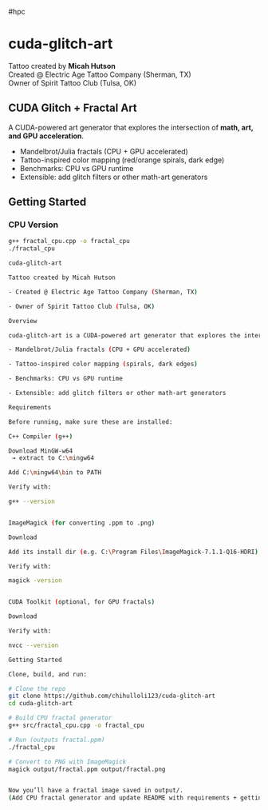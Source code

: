 #hpc

# cuda-glitch-art
Tattoo created by **Micah Hutson**  
Created @ Electric Age Tattoo Company (Sherman, TX)  
Owner of Spirit Tattoo Club (Tulsa, OK)  

## CUDA Glitch + Fractal Art
A CUDA-powered art generator that explores the intersection of **math, art, and GPU acceleration**.
- Mandelbrot/Julia fractals (CPU + GPU accelerated)  
- Tattoo-inspired color mapping (red/orange spirals, dark edge)  
- Benchmarks: CPU vs GPU runtime  
- Extensible: add glitch filters or other math-art generators  

## Getting Started

### CPU Version
```bash
g++ fractal_cpu.cpp -o fractal_cpu
./fractal_cpu

cuda-glitch-art

Tattoo created by Micah Hutson

- Created @ Electric Age Tattoo Company (Sherman, TX)

- Owner of Spirit Tattoo Club (Tulsa, OK)

Overview

cuda-glitch-art is a CUDA-powered art generator that explores the intersection of math, art, and GPU acceleration.

- Mandelbrot/Julia fractals (CPU + GPU accelerated)

- Tattoo-inspired color mapping (spirals, dark edges)

- Benchmarks: CPU vs GPU runtime

- Extensible: add glitch filters or other math-art generators

Requirements

Before running, make sure these are installed:

C++ Compiler (g++)

Download MinGW-w64
 → extract to C:\mingw64

Add C:\mingw64\bin to PATH

Verify with:

g++ --version


ImageMagick (for converting .ppm to .png)

Download

Add its install dir (e.g. C:\Program Files\ImageMagick-7.1.1-Q16-HDRI) to PATH

Verify with:

magick -version


CUDA Toolkit (optional, for GPU fractals)

Download

Verify with:

nvcc --version

Getting Started

Clone, build, and run:

# Clone the repo
git clone https://github.com/chihulloli123/cuda-glitch-art
cd cuda-glitch-art

# Build CPU fractal generator
g++ src/fractal_cpu.cpp -o fractal_cpu

# Run (outputs fractal.ppm)
./fractal_cpu

# Convert to PNG with ImageMagick
magick output/fractal.ppm output/fractal.png


Now you’ll have a fractal image saved in output/.
(Add CPU fractal generator and update README with requirements + getting started)
